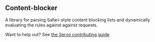 Content-blocker
---------------

A library for parsing Safari-style content blocking lists and dynamically
evaluating the rules against against requests.

Want to help out? See [the Servo contributing
guide](https://github.com/servo/servo/blob/master/CONTRIBUTING.md)
